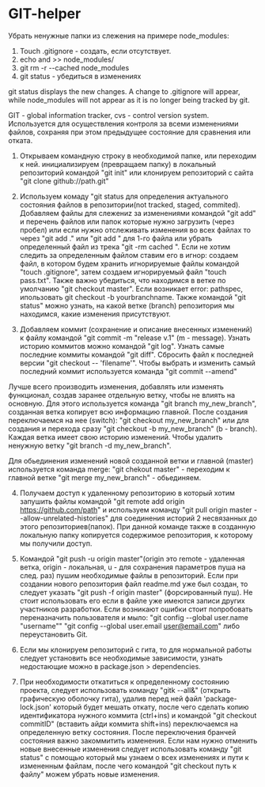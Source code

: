 # GIT-helper

Убрать ненужные папки из слежения на примере node_modules:
1. Touch .gitignore - создать, если отсутствует. 
2. echo and >> node_modules/
3. git rm -r --cached node_modules 
4. git status - убедиться в изменениях

git status displays the new changes. A change to .gitignore will appear, while node_modules will not appear as it is no longer being tracked by git.



GIT - global information tracker, cvs - сontrol version system. Используется для осуществления контроля за всеми изменениями файлов, сохраняя при этом предыдущее состояние для сравнения или отката. 

1. Открываем командную строку в необходимой папке, или переходим к ней. инициализируем (превращаем папку) в локальный репозиторий командой "git init" или клонируем репозиторий с сайта "git clone github://path.git"

2. Используем комаду "git status для определения актуального состояния файлов в репозитории(not tracked, staged, commited). Добавляем файлы для слежениz за изменениями командой "git add" и перечень файлов или папок которые нужно загрузить (через пробел) или если нужно отслеживать изменения во всех файлах то через "git add ." или "git add <file>" для 1-го файла или убрать определенный файл из трека "git -rm cached <file>". Если не хотим следить за определенным файлом ставим его в игнор: создаем файл, в котором будем хранить игнорируемые файлы командой "touch .gitignore", затем создаем игнорируемый файл "touch pass.txt". 
Также важно убедиться, что находимся в ветке по умолчанию "git checkout master". Если возникает error: pathspec, ипользовать git checkout -b yourbranchname. Также командой "git status" можно узнать, на какой ветке (branch) репозитория мы находимся, какие изменения присутствуют.

3. Добавляем коммит (сохранение и описание внесенных изменений) к файлу командой "git commit -m "release v.1" (m - message).
Узнать историю коммитов можно командой "git log". Узнать самые последние коммиты командой "git diff". Сбросить файл к последней версии "git checkout -- 'filename'". Чтобы выбрать и изменить самый последний коммит используется команда "git commit --amend"

Лучше всего производить изменения, добавлять или изменять функционал, создав заранее отдельную ветку, чтобы не влиять на основную. Для этого используется команда "git branch my_new_branch", созданная ветка копирует всю информацию главной. После создания переключаемся на нее (switch): "git checkout my_new_branch" или для cоздания и перехода сразу "git checkout -b my_new_branch" (b - branch). Каждая ветка имеет свою историю изменений. Чтобы удалить ненужную ветку "git branch -d my_new_branch".

Для обьединения изменений новой созданной ветки и главной (master) используется команда merge: 
"git chekout master" - переходим к главной ветке
"git merge my_new_branch" - обьединяем. 

4. Получаем доступ к удаленному репозиторию в который хотим запушить файлы командой "git remote add origin https://github.com/path"
и используем команду "git pull origin master --allow-unrelated-histories" для соединения историй 2 несвязанных до этого репозиториев(папок). При данной команде также в созданную локальную папку копируется содержимое репозитория, к которому мы получили доступ.

5. Командой "git push -u origin master"(origin это remote - удаленная ветка, origin - локальная, u - для сохранения параметров пуша на след. раз) пушим необходимые файлы в репозиторий. Если при создании нового репозитория файл readme.md уже был создан, то следует указать "git push -f origin master" (форсированный пуш). Не стоит использовать его если в файле уже имеются записи других участников разработки. Если возникают ошибки стоит попробовать переназначить пользователя и мыло: 
"git config --global user.name "username""
"git config --global user.email user@email.com"
либо переустановить Git. 



6. Если мы клонируем репозиторий с гита, то для нормальной работы следует установить все необходимые зависимости, узнать недостающие можно в package.json > dependencies.

7. При необходимости откатиться к определенному состоянию проекта, следует использовать команду "gitk --all&" (открыть графическую оболочку гита), удалив перед ней файл 'package-lock.json' который будет мешать откату, после чего сделать копию идентификатора нужного коммита (ctrl+ins) и командой "git checkout commitID" (вставить айди коммита shift+ins) переключаемся на определенную ветку состояния. После переключения бранчей состояния важно закоммитить изменения. Если нам нужно отменить новые внесенные изменения следует использовать команду "git status" с помощью который мы узнаем о всех изменениях и пути к измененным файлам, после чего командой "git checkout путь к файлу" можем убрать новые изменения.
